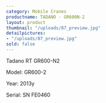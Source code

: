 ```yaml
---
category: Mobile Cranes
productname: TADANO - GR600N-2
layout: product
thumbnail: "/uploads/87_preview.jpg"
detailpictures:
- "/uploads/87_preview.jpg"
sold: false
---
```


Tadano RT GR600-N2

Model: GR600-2

Year: 2013y

Serial: SN FE0460



